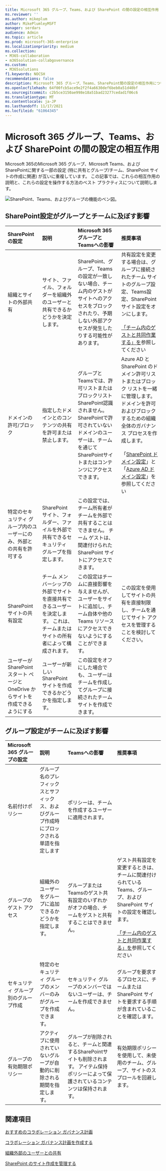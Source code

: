 ```yaml
---
title: Microsoft 365 グループ、Teams、および SharePoint の間の設定の相互作用
ms.reviewer: ''
ms.author: mikeplum
author: MikePlumleyMSFT
manager: serdars
audience: Admin
ms.topic: article
ms.prod: microsoft-365-enterprise
ms.localizationpriority: medium
ms.collection:
- M365-collaboration
- m365solution-collabgovernance
ms.custom:
- M365solutions
f1.keywords: NOCSH
recommendations: false
description: Microsoft 365 グループ、Teams、SharePoint間の設定の相互作用について説明します
ms.openlocfilehash: 64f00fcb5ace9e2f2f4a6630def6beb0a51d40bf
ms.sourcegitcommit: c2b5ce3150ae998e18a51bad23277cedad1f06c6
ms.translationtype: MT
ms.contentlocale: ja-JP
ms.lasthandoff: 11/17/2021
ms.locfileid: "61064345"
---
```

# <a name="settings-interactions-between-microsoft-365-groups-teams-and-sharepoint"></a>Microsoft 365 グループ、Teams、および SharePoint の間の設定の相互作用

Microsoft 365のMicrosoft 365 グループ、Microsoft Teams、およびSharePointに関する一部の設定 (特に共有とグループ/チーム、SharePoint サイトの作成に関連) が互いに重複しています。 この記事では、これらの相互作用の説明と、これらの設定を操作する方法のベスト プラクティスについて説明します。

![SharePoint、Teams、およびグループの機能のベン図。](../media/teams-groups-sharepoint-venn.png)

## <a name="the-effects-of-sharepoint-settings-on-groups-and-teams"></a>SharePoint設定がグループとチームに及ぼす影響

|SharePoint の設定|説明|Microsoft 365 グループとTeamsへの影響|推奨事項|
|:-----------------|:----------|:---------------------------------------|:-------------|
|組織とサイトの外部共有|サイト、ファイル、フォルダーを組織外のユーザーと共有できるかどうかを決定します。|SharePoint、グループ、Teamsの設定が一致しない場合、チーム内のゲストがサイトへのアクセスをブロックされたり、予期しない外部アクセスが発生したりする可能性があります。|共有設定を変更する場合は、グループに接続されたチーム サイトのグループ設定、Teams設定、SharePoint サイト設定をオンにします。<br><br> [「チーム内のゲストと共同作業する」を](./collaborate-as-team.md)参照してください|
|ドメインの許可/ブロック|指定したドメインとのコンテンツの共有を許可または禁止します。|グループとTeamsでは、許可リストまたはブロックリストSharePoint認識されません。 SharePointで許可されていないドメインのユーザーは、チームを通じてSharePointサイトまたはコンテンツにアクセスできます。|Azure AD と SharePoint のドメイン許可リストまたはブロック リストを一緒に管理します。 ドメインを許可およびブロックするための組織全体のガバナンス プロセスを作成します。<br><br>「[SharePoint ドメイン設定](/sharepoint/restricted-domains-sharing)」と「[Azure AD ドメイン設定](/azure/active-directory/b2b/allow-deny-list)」を参照してください|
|特定のセキュリティ グループ内のユーザーにのみ、外部との共有を許可する|SharePoint サイト、フォルダー、ファイルを外部で共有できるセキュリティ グループを指定します。|この設定では、チーム所有者がチームを外部で共有することはできません。 チーム ゲストは、関連付けられたSharePoint サイトにアクセスできます。||
|SharePoint サイトの共有設定|チーム メンバーシップの外部でサイトを直接共有できるユーザーを決定します。 これは、チームまたはサイトの所有者によって構成されます。|この設定はチームに直接影響を与えませんが、ユーザーをサイトに追加し、チーム自体や他のTeams リソースにアクセスできないようにすることができます。|この設定を使用してサイトの共有を直接制限し、チームを通じてサイト アクセスを管理することを検討してください。|
|ユーザーが SharePoint スタート ページと OneDrive からサイトを作成できるようにする|ユーザーが新しい SharePoint サイトを作成できるかどうかを指定します。|この設定をオフにした場合でも、ユーザーはチームを作成してグループに接続されたチーム サイトを作成できます。||

## <a name="the-effects-of-groups-settings-on-teams"></a>グループ設定がチームに及ぼす影響

|Microsoft 365 グループの設定|説明|Teamsへの影響|推奨事項|
|:---------------------------|:----------|:--------------|:-------------|
|名前付けポリシー|グループ名のプレフィックスとサフィックス、およびグループ作成時にブロックされる単語を指定します|ポリシーは、チームを作成するユーザーに適用されます。||
|グループのゲスト アクセス|組織外のユーザーをグループに追加できるかどうかを指定します。|グループまたはTeamsのゲスト共有設定のいずれかがオフの場合、チームをゲストと共有することはできません。|ゲスト共有設定を変更するときは、チームに関連付けられているTeams、グループ、およびSharePoint サイトの設定を確認します。<br><br> [「チーム内のゲストと共同作業する」を](./collaborate-as-team.md)参照してください|
|セキュリティ グループ別のグループ作成|特定のセキュリティ グループのメンバーのみがグループを作成できます。|セキュリティ グループのメンバーではないユーザーは、チームを作成できません。|グループを要求するプロセスに、チームまたはSharePoint サイトを要求する手順が含まれていることを確認します。|
|グループの有効期限ポリシー|アクティブに使用されていないグループが自動的に削除される期間を指定します。|グループが削除されると、チームと関連するSharePointサイトも削除されます。 アイテム保持ポリシーによって保護されているコンテンツは保持されます。|有効期限ポリシーを使用して、未使用のチーム、グループ、サイトのスプロールを回避します。|

## <a name="related-topics"></a>関連項目

[おすすめのコラボレーション ガバナンス計画](collaboration-governance-overview.md#collaboration-governance-planning-recommendations)

[コラボレーション ガバナンス計画を作成する](collaboration-governance-first.md)

[組織外部のユーザーとの共有](./collaborate-with-people-outside-your-organization.md)

[SharePoint のサイト作成を管理する](/sharepoint/manage-site-creation)